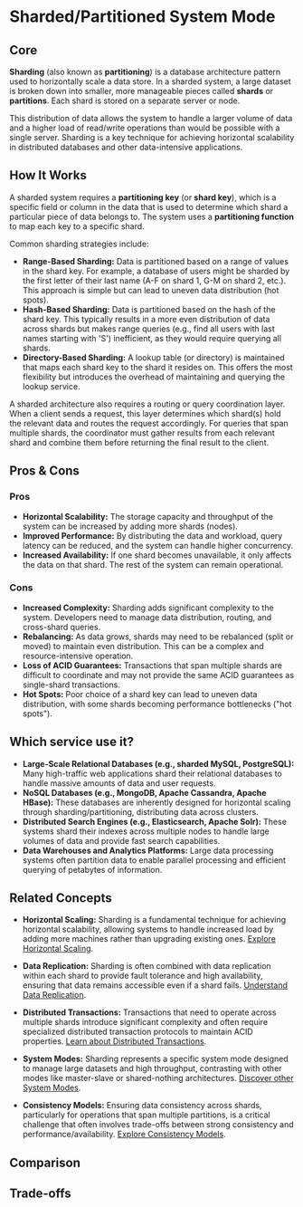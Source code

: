 # Sharded/Partitioned System Mode

## Core

**Sharding** (also known as **partitioning**) is a database architecture pattern used to horizontally scale a data store. In a sharded system, a large dataset is broken down into smaller, more manageable pieces called **shards** or **partitions**. Each shard is stored on a separate server or node.

This distribution of data allows the system to handle a larger volume of data and a higher load of read/write operations than would be possible with a single server. Sharding is a key technique for achieving horizontal scalability in distributed databases and other data-intensive applications.

## How It Works

A sharded system requires a **partitioning key** (or **shard key**), which is a specific field or column in the data that is used to determine which shard a particular piece of data belongs to. The system uses a **partitioning function** to map each key to a specific shard.

Common sharding strategies include:
-   **Range-Based Sharding:** Data is partitioned based on a range of values in the shard key. For example, a database of users might be sharded by the first letter of their last name (A-F on shard 1, G-M on shard 2, etc.). This approach is simple but can lead to uneven data distribution (hot spots).
-   **Hash-Based Sharding:** Data is partitioned based on the hash of the shard key. This typically results in a more even distribution of data across shards but makes range queries (e.g., find all users with last names starting with 'S') inefficient, as they would require querying all shards.
-   **Directory-Based Sharding:** A lookup table (or directory) is maintained that maps each shard key to the shard it resides on. This offers the most flexibility but introduces the overhead of maintaining and querying the lookup service.

A sharded architecture also requires a routing or query coordination layer. When a client sends a request, this layer determines which shard(s) hold the relevant data and routes the request accordingly. For queries that span multiple shards, the coordinator must gather results from each relevant shard and combine them before returning the final result to the client.

## Pros & Cons

### Pros

-   **Horizontal Scalability:** The storage capacity and throughput of the system can be increased by adding more shards (nodes).
-   **Improved Performance:** By distributing the data and workload, query latency can be reduced, and the system can handle higher concurrency.
-   **Increased Availability:** If one shard becomes unavailable, it only affects the data on that shard. The rest of the system can remain operational.

### Cons

-   **Increased Complexity:** Sharding adds significant complexity to the system. Developers need to manage data distribution, routing, and cross-shard queries.
-   **Rebalancing:** As data grows, shards may need to be rebalanced (split or moved) to maintain even distribution. This can be a complex and resource-intensive operation.
-   **Loss of ACID Guarantees:** Transactions that span multiple shards are difficult to coordinate and may not provide the same ACID guarantees as single-shard transactions.
-   **Hot Spots:** Poor choice of a shard key can lead to uneven data distribution, with some shards becoming performance bottlenecks ("hot spots").

## Which service use it?

-   **Large-Scale Relational Databases (e.g., sharded MySQL, PostgreSQL):** Many high-traffic web applications shard their relational databases to handle massive amounts of data and user requests.
-   **NoSQL Databases (e.g., MongoDB, Apache Cassandra, Apache HBase):** These databases are inherently designed for horizontal scaling through sharding/partitioning, distributing data across clusters.
-   **Distributed Search Engines (e.g., Elasticsearch, Apache Solr):** These systems shard their indexes across multiple nodes to handle large volumes of data and provide fast search capabilities.
-   **Data Warehouses and Analytics Platforms:** Large data processing systems often partition data to enable parallel processing and efficient querying of petabytes of information.

## Related Concepts

-   **Horizontal Scaling:** Sharding is a fundamental technique for achieving horizontal scalability, allowing systems to handle increased load by adding more machines rather than upgrading existing ones. [Explore Horizontal Scaling](../../scaling/horizontal/README.md).

-   **Data Replication:** Sharding is often combined with data replication within each shard to provide fault tolerance and high availability, ensuring that data remains accessible even if a shard fails. [Understand Data Replication](../../data-replication/README.md).

-   **Distributed Transactions:** Transactions that need to operate across multiple shards introduce significant complexity and often require specialized distributed transaction protocols to maintain ACID properties. [Learn about Distributed Transactions](../../distributed-transactions/README.md).

-   **System Modes:** Sharding represents a specific system mode designed to manage large datasets and high throughput, contrasting with other modes like master-slave or shared-nothing architectures. [Discover other System Modes](../README.md).

-   **Consistency Models:** Ensuring data consistency across shards, particularly for operations that span multiple partitions, is a critical challenge that often involves trade-offs between strong consistency and performance/availability. [Explore Consistency Models](../../consistency-models/README.md).

## Comparison

## Trade-offs
